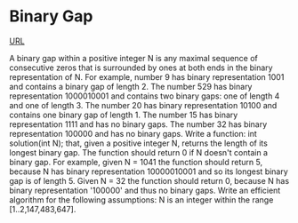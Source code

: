 # Binary Gap
[URL](https://app.codility.com/programmers/lessons/1-iterations/binary_gap/)

A binary gap within a positive integer N is any maximal sequence of consecutive zeros that is surrounded by ones at both ends in the binary representation of N.
For example, number 9 has binary representation 1001 and contains a binary gap of length 2. The number 529 has binary representation 1000010001 and contains two binary gaps: one of length 4 and one of length 3. The number 20 has binary representation 10100 and contains one binary gap of length 1. The number 15 has binary representation 1111 and has no binary gaps. The number 32 has binary representation 100000 and has no binary gaps.
Write a function:
int solution(int N);
that, given a positive integer N, returns the length of its longest binary gap. The function should return 0 if N doesn't contain a binary gap.
For example, given N = 1041 the function should return 5, because N has binary representation 10000010001 and so its longest binary gap is of length 5. Given N = 32 the function should return 0, because N has binary representation '100000' and thus no binary gaps.
Write an efficient algorithm for the following assumptions:
N is an integer within the range [1..2,147,483,647].
